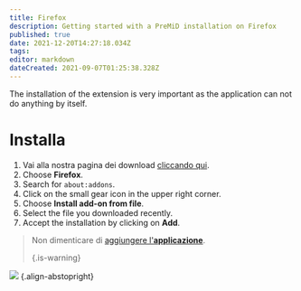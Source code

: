 ```yaml
---
title: Firefox
description: Getting started with a PreMiD installation on Firefox
published: true
date: 2021-12-20T14:27:18.034Z
tags:
editor: markdown
dateCreated: 2021-09-07T01:25:38.328Z
---
```


The installation of the extension is very important as the application can not do anything by itself.

# Installa
1. Vai alla nostra pagina dei download [cliccando qui](https://premid.app/downloads).
2. Choose **Firefox**.
3. Search for `about:addons`.
4. Click on the small gear icon in the upper right corner.
5. Choose **Install add-on from file**.
6. Select the file you downloaded recently.
7. Accept the installation by clicking on **Add**.

> Non dimenticare di [aggiungere l'**applicazione**](/install).
>
> {.is-warning}

![](https://img.icons8.com/color/2x/firefox.png) {.align-abstopright}
